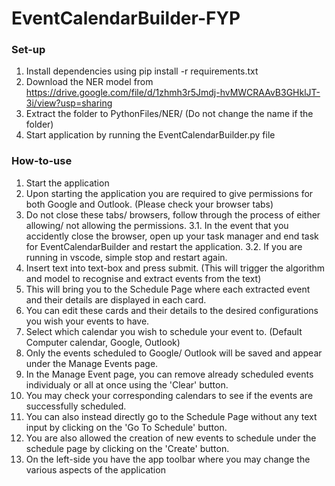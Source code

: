 # EventCalendarBuilder-FYP

### Set-up
1. Install dependencies using pip install -r requirements.txt
2. Download the NER model from https://drive.google.com/file/d/1zhmh3r5Jmdj-hvMWCRAAvB3GHklJT-3i/view?usp=sharing
3. Extract the folder to PythonFiles/NER/ (Do not change the name if the folder)
4. Start application by running the EventCalendarBuilder.py file

### How-to-use
1.  Start the application
2.  Upon starting the application you are required to give permissions for both Google and Outlook. (Please check your browser tabs)
3.  Do not close these tabs/ browsers, follow through the process of either allowing/ not allowing the permissions.
        3.1. In the event that you accidently close the browser, open up your task manager and end task for EventCalendarBuilder and restart the application.
        3.2. If you are running in vscode, simple stop and restart again.
4.  Insert text into text-box and press submit. (This will trigger the algorithm and model to recognise and extract events from the text)
5.  This will bring you to the Schedule Page where each extracted event and their details are displayed in each card.
6.  You can edit these cards and their details to the desired configurations you wish your events to have.
7.  Select which calendar you wish to schedule your event to. (Default Computer calendar, Google, Outlook)
8.  Only the events scheduled to Google/ Outlook will be saved and appear under the Manage Events page.
9.  In the Manage Event page, you can remove already scheduled events individualy or all at once using the 'Clear' button.
10. You may check your corresponding calendars to see if the events are successfully scheduled.
11. You can also instead directly go to the Schedule Page without any text input by clicking on the 'Go To Schedule' button.
12. You are also allowed the creation of new events to schedule under the schedule page by clicking on the 'Create' button.
13. On the left-side you have the app toolbar where you may change the various aspects of the application